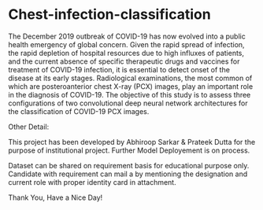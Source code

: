 # Chest-infection-classification



The December 2019 outbreak of COVID-19 has now evolved into a public health emergency of global concern. Given the rapid spread of infection, the rapid depletion of hospital resources due to high influxes of patients, and the current absence of specific therapeutic drugs and vaccines for treatment of COVID-19 infection, it is essential to detect onset of the disease at its early stages. Radiological examinations, the most common of which are posteroanterior chest X-ray (PCX) images, play an important role in the diagnosis of COVID-19. The objective of this study is to assess three configurations of two convolutional deep neural network architectures for the classification of COVID-19 PCX images.



Other Detail:

This project has been developed by Abhiroop Sarkar & Prateek Dutta for the purpose of institutional project. Further Model Deployement is on process.

Dataset can be shared on requirement basis for educational purpose only. Candidate with requirement can mail a by mentioning the designation and current role with proper identity card in attachment.

Thank You, Have a Nice Day!
